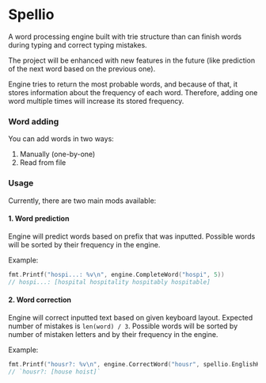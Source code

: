 # Spellio

A word processing engine built with trie structure than can finish words during typing
and correct typing mistakes. 

The project will be enhanced with new features in the future (like prediction
of the next word based on the previous one).

Engine tries to return the most probable words, and because of that, it stores
information about the frequency of each word.
Therefore, adding one word multiple times will increase its stored frequency.

### Word adding
You can add words in two ways:
1. Manually (one-by-one)
2. Read from file

### Usage
Currently, there are two main mods available:

#### 1. Word prediction
Engine will predict words based on prefix that was inputted.
Possible words will be sorted by their frequency in the engine.

Example: 
```go
fmt.Printf("hospi...: %v\n", engine.CompleteWord("hospi", 5))
// hospi...: [hospital hospitality hospitably hospitable]
```

#### 2. Word correction
Engine will correct inputted text based on given keyboard layout. 
Expected number of mistakes is `len(word) / 3`.
Possible words will be sorted by number of mistaken letters and
by their frequency in the engine.

Example:
```go
fmt.Printf("housr?: %v\n", engine.CorrectWord("housr", spellio.EnglishKeyboardLayout, 5))
// `housr?: [house hoist]`
```